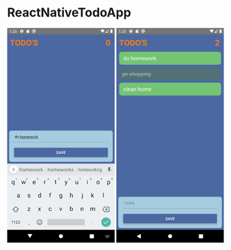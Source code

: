# ReactNativeTodoApp

<img src="Screenshot_1643549128.png" height="500" width="250"><img/>
<img src="Screenshot_1643549148.png" height="500" width="250"><img/>
